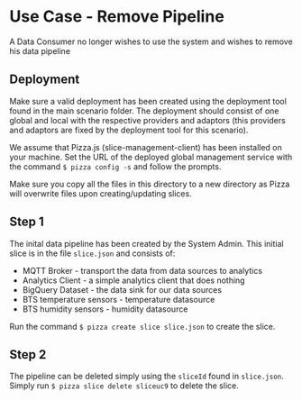 # Use Case - Remove Pipeline

A Data Consumer no longer wishes to use the system and wishes to 
remove his data pipeline

## Deployment

Make sure a valid deployment has been created using the deployment tool found in the main scenario folder. The deployment should consist of one global and local with the respective providers and adaptors (this providers and adaptors are fixed by the deployment tool for this scenario).

We assume that Pizza.js (slice-management-client) has been installed on your machine. Set the URL of the deployed global management service with the 
command `$ pizza config -s` and follow the prompts.

Make sure you copy all the files in this directory to a new directory as Pizza will overwrite files upon creating/updating slices.

## Step 1 

The inital data pipeline has been created by the System Admin. This initial slice is in the file `slice.json` and consists of:

* MQTT Broker - transport the data from data sources to analytics
* Analytics Client - a simple analytics client that does nothing
* BigQuery Dataset - the data sink for our data sources
* BTS temperature sensors - temperature datasource
* BTS humidity sensors - humidity datasource

Run the command `$ pizza create slice slice.json` to create the slice.

## Step 2

The pipeline can be deleted simply using the `sliceId` found in `slice.json`. Simply
run `$ pizza slice delete sliceuc9` to delete the slice.




